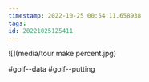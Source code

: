 ```yaml
---
timestamp: 2022-10-25 00:54:11.658938
tags: 
id: 20221025125411
---
```


![](media/tour make percent.jpg)

#golf--data 
#golf--putting